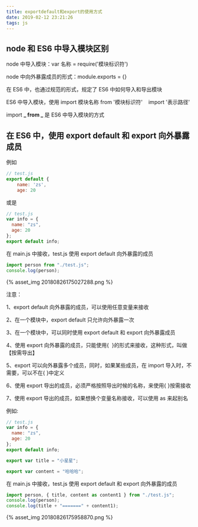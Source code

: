 ```yaml
---
title: exportdefault和export的使用方式
date: 2019-02-12 23:21:26
tags: js
---
```


## node 和 ES6 中导入模块区别

node 中导入模块：var 名称 = require('模块标识符')

node 中向外暴露成员的形式：module.exports = {}

在 ES6 中，也通过规范的形式，规定了 ES6 中如何导入和导出模块

ES6 中导入模块，使用 import 模块名称 from '模块标识符'    import '表示路径'

import **_ from _** 是 ES6 中导入模块的方式

<!-- more -->

## 在 ES6 中，使用 export default 和 export 向外暴露成员

例如

```js
// test.js
export default {
    name: 'zs',
    age: 20
```

或是

```js
// test.js
var info = {
  name: "zs",
  age: 20
};
export default info;
```

在 main.js 中接收，test.js 使用 export default 向外暴露的成员

```js
import person from "./test.js";
console.log(person);
```

{% asset_img 20180826175027288.png  %}

注意：

1、export default 向外暴露的成员，可以使用任意变量来接收

2、在一个模块中，export default 只允许向外暴露一次

3、在一个模块中，可以同时使用 export default 和 export 向外暴露成员

4、使用 export 向外暴露的成员，只能使用{  }的形式来接收，这种形式，叫做【按需导出】

5、export 可以向外暴露多个成员，同时，如果某些成员，在 import 导入时，不需要，可以不在{ }中定义

6、使用 export 导出的成员，必须严格按照导出时候的名称，来使用{ }按需接收

7、使用 export 导出的成员，如果想换个变量名称接收，可以使用 as 来起别名

例如:

```js
// test.js
var info = {
  name: "zs",
  age: 20
};
export default info;

export var title = "小星星";

export var content = "哈哈哈";
```

在 main.js 中接收，test.js 使用 export default 和 export 向外暴露的成员

```js
import person, { title, content as content1 } from "./test.js";
console.log(person);
console.log(title + "=======" + content1);
```
{% asset_img 20180826175958870.png  %}
